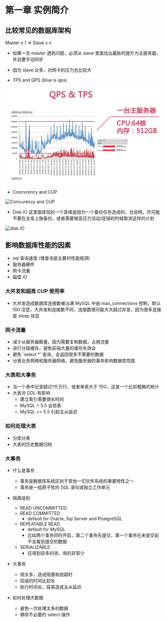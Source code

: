# 第一章 实例简介

## 比较常见的数据库架构
Master x 1  =>  Slave x n
- 如果一旦 master 遇到问题，必须从 slave 里面找出最新的提升为主服务器，并且要手动同步
- 因为 slave 众多，对网卡的压力也比较大

- TPS and QPS (blue is qps)

![TPS and QPS](./assets/ch01-qps-tps.png)

- Concurency and CUP

![Concurency and CUP](./assets/ch02-concurency-cup.png)

- Disk IO
  这里面体现的一个高峰是因为一个备份任务造成的，也说明，尽可能不要在主库上做备份，或者需要做高压力活动/促销的时候取消这样的计划

![disk IO](./assets/ch03-disk-io.png)


## 影响数据库性能的因素
- sql 查询速度 (慢查询是主要的性能瓶颈)
- 服务器硬件
- 网卡流量
- 磁盘 IO

### 大并发和超高 CUP 使用率
- 大并发造成数据库连接数被沾满
  MySQL 中由 max_connections 控制，默认 100
  注意，大并发和连接数不同，连接数很可能大大超过并发，因为很多连接是 sleep 状态

### 网卡流量
- 减少从服务器数量，因为需要复制数据，占用流量
- 进行分级缓存，避免前端大量的缓存失效会
- 避免 'select *' 查询，会返回很多不需要的数据
- 分离业务网络和服务器网络，避免服务器的事务影响数据库性能

### 大表和大事务
- 当一个表中记录超过1千万行，或者单表大于 10G，这是一个比较粗略的统计
- 大表对 DDL 有影响
  - 建立索引需要很长时间
  - MySQL < 5.5 会锁表
  - MySQL >= 5.5 引起主从延迟

### 如何处理大表
- 分库分表
- 大表的历史数据归档

### 大事务
- 什么是事务
  - 事务是数据库系统区别于其他一切文件系统的重要特性之一
  - 事务是一组原子性的 SQL 语句或独立工作单元

- 隔离级别
  - READ UNCOMMITTED
  - READ COMMITTED
    - default for Oracle, Sql Server and PostgreSQL
  - REPEATABLE READ
    - default for MySQL
    - 比如两个事务同时开启，第二个事务先提交，第一个事务在未提交前不会看到提交的数据
  - SERIALIZABLE
    - 应用到较多的锁，用的非常少

- 大事务
  - 锁太多，造成阻塞和锁超时
  - 回滚的时间比较长
  - 执行时间长，容易造成主从延迟

- 如何处理大数据
  - 避免一次处理太多的数据
  - 移除不必要的 select 操作